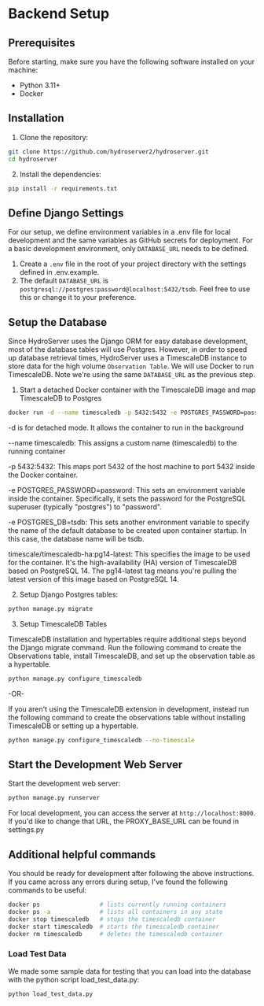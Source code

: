 # Backend Setup

## Prerequisites

Before starting, make sure you have the following software installed on your machine:

- Python 3.11+
- Docker

## Installation

1. Clone the repository:

```bash
git clone https://github.com/hydroserver2/hydroserver.git
cd hydroserver
```

2. Install the dependencies:

```bash
pip install -r requirements.txt
```

## Define Django Settings

For our setup, we define environment variables in a .env file for local development and the same variables as GitHub secrets for deployment. For a basic development environment, only `DATABASE_URL` needs to be defined.

1. Create a `.env` file in the root of your project directory with the settings defined in .env.example.
2. The default `DATABASE_URL` is `postgresql://postgres:password@localhost:5432/tsdb`. Feel free to use this or change it to your preference.

## Setup the Database

Since HydroServer uses the Django ORM for easy database development, most of the database tables will use Postgres. However, in order to speed up database retrieval times, HydroServer uses a TimescaleDB instance to store data for the high volume `Observation Table`. We will use Docker to run TimescaleDB. Note we're using the same `DATABASE_URL` as the previous step.

1. Start a detached Docker container with the TimescaleDB image and map TimescaleDB to Postgres

```bash
docker run -d --name timescaledb -p 5432:5432 -e POSTGRES_PASSWORD=password -e POSTGRES_DB=tsdb timescale/timescaledb-ha:pg14-latest
```

-d is for detached mode. It allows the container to run in the background

--name timescaledb: This assigns a custom name (timescaledb) to the running container

-p 5432:5432: This maps port 5432 of the host machine to port 5432 inside the Docker container.

-e POSTGRES_PASSWORD=password: This sets an environment variable inside the container. Specifically, it sets the password for the PostgreSQL superuser (typically "postgres") to "password".

-e POSTGRES_DB=tsdb: This sets another environment variable to specify the name of the default database to be created upon container startup. In this case, the database name will be tsdb.

timescale/timescaledb-ha:pg14-latest: This specifies the image to be used for the container. It's the high-availability (HA) version of TimescaleDB based on PostgreSQL 14. The pg14-latest tag means you're pulling the latest version of this image based on PostgreSQL 14.

2. Setup Django Postgres tables:

```bash
python manage.py migrate
```

3. Setup TimescaleDB Tables

TimescaleDB installation and hypertables require additional steps beyond the Django migrate command. Run the following command to create the Observations table, install TimescaleDB, and set up the observation table as a hypertable.

```bash
python manage.py configure_timescaledb
```

-OR-

If you aren't using the TimescaleDB extension in development, instead run the following command to create the
observations table without installing TimescaleDB or setting up a hypertable.

```bash
python manage.py configure_timescaledb --no-timescale
```

## Start the Development Web Server

Start the development web server:

```bash
python manage.py runserver
```

For local development, you can access the server at `http://localhost:8000`. If you'd like to change that URL, the PROXY_BASE_URL can be found in settings.py

## Additional helpful commands

You should be ready for development after following the above instructions. If you came across any errors during setup, I've found the following commands to be useful:

```bash
docker ps                 # lists currently running containers
docker ps -a              # lists all containers in any state
docker stop timescaledb   # stops the timescaledb container
docker start timescaledb  # starts the timescaledb container
docker rm timescaledb     # deletes the timescaledb container
```

### Load Test Data

We made some sample data for testing that you can load into the database with the python script load_test_data.py:

```bash
python load_test_data.py
```
